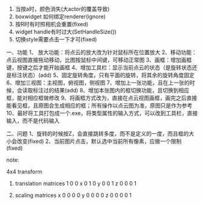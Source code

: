1. 当按a时，颜色消失(大actor的覆盖导致)
2. boxwidget 如何绑定renderer(ignore)
3. 按R时有时照相机会重置(fixed)
4. widget handle有时过大(SetHandleSize())
5. 切换style需要点击一下才可(fixed)


一、功能
1、  放大功能：将点云的放大改为针对鼠标所在位置放大
2、移动功能：点云视图直接拖动移动，比图按鼠标中间键，可移动正常图
3、画框：增加画框键，按键之后才能开始画框
4、增加工具栏：显示当前点云的状态（是旋转状态还是标注状态）(add)
5、固定旋转角度，只有平面的旋转，将其余的旋转角度固定
6、增加三视图：主视图，俯视图，侧视图
7、增加上一张功能，且在上一张的时候，会读取标注过的结果(add)
8、增加本张图内的框切换功能，且切换到相应框，能对相应框做修改
9、将画框方式改为，直接在点云视图画框，画完之后直接能看见框，且原图会生成相应的框；所有操作以点云图为准，原图只是作为参考
10、最好将工具打包成一个.exe，将类型属性的输入方式，可以改到工具栏，直接输入，而不是代码输入

二、问题
1、旋转的时候按Z，会直接跳转多度，而不是定义的一度，而且框的大小会改变(fixed)
2、当前图片点击，默认选中当前所有像素，应做一个限制(fixed)





note:

4x4 transform
1. translation matrices
1 0 0 x
0 1 0 y
0 0 1 z
0 0 0 1

2. scaling matrices
x 0 0 0
0 y 0 0
0 0 z 0
0 0 0 1
